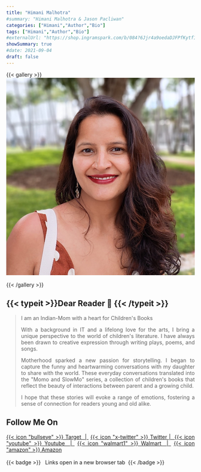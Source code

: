 ```yaml
---
title: "Himani Malhotra"
#summary: "Himani Malhotra & Jason Pacliwan"
categories: ["Himani","Author","Bio"]
tags: ["Himani","Author","Bio"]
#externalUrl: "https://shop.ingramspark.com/b/084?6Jjr4a9oedaDJFPfKytf1LvKUUDUXW5AIJUdB7cwUpO"
showSummary: true
#date: 2021-09-04
draft: false
---
```


{{< gallery >}}
 <img src="./avatar.png" class=" rounded-full grid-w50 md:grid-w33 xl:grid-w25" />
<!--- For a square Author Picture
 <img src="./avatar.png" class=" grid-w50 md:grid-w33 xl:grid-w25" />
-->
{{< /gallery >}}

<div align="justify">

## {{< typeit >}}Dear Reader 🙏 {{< /typeit >}}

> I am an Indian-Mom with a heart for Children's Books
>
> With a background in IT and a lifelong love for the arts, I bring a unique perspective to the world of children's literature. I have always been drawn to creative expression through writing plays, poems, and songs.
>
> Motherhood sparked a new passion for storytelling. I began to capture the funny and heartwarming conversations with my daughter to share with the world. These everyday conversations translated into the "Momo and SlowMo" series, a collection of children's books that reflect the beauty of interactions between parent and a growing child.
>
>I hope that these stories will evoke a range of emotions, fostering a sense of connection for readers young and old alike. 

## Follow Me On 
<div>
<a href="https://www.target.com/s?searchTerm=himani+malhotra+books&tref=typeahead%7Cterm%7Chimani+malhotra+books%7C%7C%7Chistory" target="_blank">{{< icon "bullseye" >}} Target &nbsp;|&nbsp;</a> 
<a href="https://twitter.com/momoandslowmo" target="_blank">{{< icon "x-twitter" >}} Twitter&nbsp;|&nbsp; </a>
<a href="https://www.youtube.com/channel/UC0M9TsDeoNSSru-J-CYiH2A" target="_blank">{{< icon "youtube" >}} Youtube &nbsp;|&nbsp;</a>
<a href="https://www.walmart.com/search?q=Himani+Malhotra%3B+Jason+Pacliwan&facet=brand%3AHimani+Malhotra%3B+Jason+Pacliwan%7C%7Cbrand%3AHimani+Malhotra%7C%7Cbrand%3AWitty+Pen+Media%2C+LLC" target="_blank">{{< icon "walmart1" >}} Walmart &nbsp;|&nbsp;</a>
<a href="https://www.amazon.com/stores/Himani-Malhotra/author/B0BCR5KNLW?ref=ap_rdr&isDramIntegrated=true&shoppingPortalEnabled=true" target="_blank">{{< icon "amazon" >}} Amazon</a> 

</div>
<br>
{{< badge >}} &nbsp; Links open in a new browser tab &nbsp;{{< /badge >}}


 
<!--- Test to inject a gallery if needed on homepage 
{{< figure
    src=".\avatar.png"
    alt="Abstract purple artwork"
    caption="Written by [Himani Malhotra](https://unsplash.com/@jrkorpa), Illustrated By [Himani Malhotra](https://unsplash.com/)"
    >}}
-->

</div>
